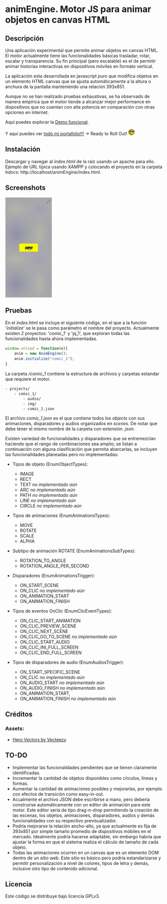 # animEngine. Motor JS para animar objetos en canvas HTML

## Descripción

Una aplicación experimental que permite animar objetos en canvas HTML. El motor actualmente tiene las funcionalidades básicas trasladar, rotar, escalar y transparencia. Su fin principal (pero escalable) es el de permitir animar historias interactivas en dispositivos móviles en formato vertical.

La aplicación esta desarrollada en javascript puro que modifica objetos en un elemento HTML canvas que se ajusta automáticamente a la altura o anchura de la pantalla manteniendo una relación 393x851.

Aunque no se han realizado pruebas exhaustivas, se ha observado de manera empírica que el motor tiende a alcanzar mejor performance en dispositivos que no cuentan con alta potencia en comparación con otras opciones en internet.

Aquí puedes explorar la [Demo funcional](https://jonnathan-cruz.000webhostapp.com/portfolio/lab/grammar/index.html).

Y aquí puedes ver [todo mi portafolio!!!](https://jonnathan-cruz.000webhostapp.com) -> Ready to Roll Out! <img src="assets/images/smart-glasses.png" alt="geek" width="20"/>

## Instalación

Descargar y navegar al *index.html* de la raíz usando un apache para ello. Ejemplo de URL típica usando *XAMPP* y colocando el proyecto en la carpeta *hdocs*:
http://localhost/animEngine/index.html.

## Screenshots

<img align="center" src="doc/comic_1_test_1.gif" alt="drawing" width="150"/>

## Pruebas

En el *index.html* se incluye el siguiente código, en el que a la función '*initialize*' se le pasa como parámetro el nombre del proyecto. Actualmente existen 2 proyectos: 'comic_1' y 'pj_1', que exploran todas las funcionalidades hasta ahora implementadas.

```javascript
window.onload = function(e){
	anim = new AnimEngine();
	anim.initialize("comic_1");
}
```

La carpeta */comic_1* contiene la estructura de archivos y carpetas estandar que requiere el motor.

```
- projects/
	- comic_1/
		- audio/
		- img/
		- comic_1.json
```

El archivo *comic_1.json* es el que contiene todos los *objects* con sus animaciones, disparadores y audios organizados en *scenes*. De notar que debe tener el mismo nombre de la carpeta con extensión *.json*.

Existen variedad de funcionalidades y disparadores que se entremezclan haciendo que el rango de combinaciones sea amplio; se listan a continuación con alguna clasificación que permita abarcarlas, se incluyen las funcionalidades planeadas pero no implementadas:

- Tipos de objeto (EnumObjectTypes):
    - IMAGE
    - RECT
    - TEXT *no implementado aún*
    - ARC *no implementado aún*
    - PATH *no implementado aún*
    - LINE *no implementado aún*
    - CIRCLE *no implementado aún*

- Tipos de animaciones (EnumAnimationsTypes):
    - MOVE
    - ROTATE
    - SCALE
    - ALPHA

- Subtipo de animación ROTATE (EnumAnimationsSubTypes):
	- ROTATION_TO_ANGLE
	- ROTATION_ANGLE_PER_SECOND

- Disparadores (EnumAnimationsTrigger):
	- ON_START_SCENE
	- ON_CLIC *no implementado aún*
	- ON_ANIMATION_START
	- ON_ANIMATION_FINISH

- Tipos de eventos OnClic (EnumClicEventTypes):
	- ON_CLIC_START_ANIMATION
	- ON_CLIC_PREVIEW_SCENE
	- ON_CLIC_NEXT_SCENE
	- ON_CLIC_GO_TO_SCENE *no implementado aún*
	- ON_CLIC_START_AUDIO
	- ON_CLIC_INI_FULL_SCREEN
	- ON_CLIC_END_FULL_SCREEN

- Tipos de disparadores de audio (EnumAudiosTrigger):
	- ON_START_SPECIFIC_SCENE
	- ON_CLIC *no implementado aún*
	- ON_AUDIO_START *no implementado aún*
	- ON_AUDIO_FINISH *no implementado aún*
	- ON_ANIMATION_START,
	- ON_ANIMATION_FINISH *no implementado aún*

## Créditos

### Assets:

- <a href="https://www.vecteezy.com/free-vector/hero">Hero Vectors by Vecteezy</a>

## TO-DO

- Implementar las funcionalidades pendientes que se tienen claramente identificadas.
- Incrementar la cantidad de objetos disponibles como círculos, líneas y formas.
- Aumentar la cantidad de animaciones posibles y mejorarlas, por ejemplo con efectos de transición como easy-in-out.
- Acualmente el archivo JSON debe escribirse a mano, pero debería construirse automáticamente con un editor de animación para este motor. Este editor sería de tipo drag-n-drop permitiendo la creación de las escenas, los objetos, animaciones, disparadores, audios y demás funcionalidades con su respectivo previsualizador.
- Podría mejorarse la relación ancho-alto, ya que actualmente es fija de 393x851 por simple tamaño promedio de dispositivos móbiles en el mercado. Idealmente podría hacerse adaptable, sin embargo habría que ajustar la forma en que el sistema realiza el cálculo de tamaño de cada objeto.
- Todas las animaciones ocurren en un canvas que es un elemento DOM dentro de un sitio web. Este sitio es básico pero podría estandarizarse y permitir personalización a nivel de colores, tipos de letra y demás, inclusive otro tipo de contenido adicional.

## Licencia

Este código se distribuye bajo licencia GPLv3.




